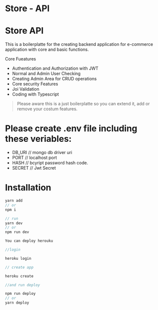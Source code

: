 # Store - API

# Store API

This is a boilerplatte for the creating backend application for e-commerce application with core and basic functions.

Core Fueatures

- Authentication and Authorization with JWT
- Normal and Admin User Checking
- Creating Admin Area for CRUD operations
- Core security Features
- Joi Validation
- Coding with Typescript

> Please aware this is a just boilerplatte so  you can extend it, add or remove your costum features.
>
 # Please create .env file including these veriables:
 - DB_URI // mongo db driver uri
 - PORT // localhost port
 - HASH // bcyript password hash code. 
 - SECRET // Jwt Secret

# Installation

```jsx
yarn add 
// or
npm i
```

```jsx
// run
yarn dev 
// or
npm run dev
```

```jsx
You can deploy herouku

//login

heroku login

// create app

heroku create

//and run deploy

npm run deploy
// or 
yarn deploy
```


